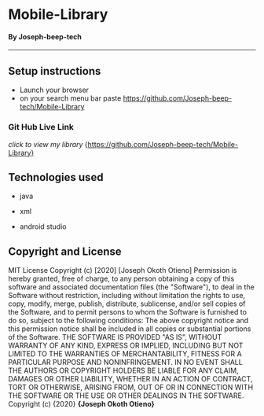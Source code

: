 # Mobile-Library

#### By **Joseph-beep-tech**    
---
## Setup instructions
* Launch your browser
* on your search menu bar paste https://github.com/Joseph-beep-tech/Mobile-Library
### Git Hub Live Link
*click to view my library*
 {https://github.com/Joseph-beep-tech/Mobile-Library}
 ## Technologies used
 * java

 * xml

 * android studio


## Copyright and License
MIT License
Copyright (c) [2020] [Joseph Okoth Otieno]
Permission is hereby granted, free of charge, to any person obtaining a copy
of this software and associated documentation files (the "Software"), to deal
in the Software without restriction, including without limitation the rights
to use, copy, modify, merge, publish, distribute, sublicense, and/or sell
copies of the Software, and to permit persons to whom the Software is
furnished to do so, subject to the following conditions:
The above copyright notice and this permission notice shall be included in all
copies or substantial portions of the Software.
THE SOFTWARE IS PROVIDED "AS IS", WITHOUT WARRANTY OF ANY KIND, EXPRESS OR
IMPLIED, INCLUDING BUT NOT LIMITED TO THE WARRANTIES OF MERCHANTABILITY,
FITNESS FOR A PARTICULAR PURPOSE AND NONINFRINGEMENT. IN NO EVENT SHALL THE
AUTHORS OR COPYRIGHT HOLDERS BE LIABLE FOR ANY CLAIM, DAMAGES OR OTHER
LIABILITY, WHETHER IN AN ACTION OF CONTRACT, TORT OR OTHERWISE, ARISING FROM,
OUT OF OR IN CONNECTION WITH THE SOFTWARE OR THE USE OR OTHER DEALINGS IN THE
SOFTWARE.
Copyright (c) {2020} **{Joseph Okoth Otieno}**
